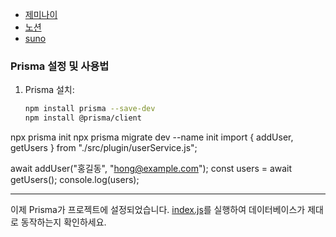 - [제미나이](https://ai.google.dev/gemini-api/docs/text-generation?hl=ko&authuser=1&_gl=1*191tagv*_up*MQ..*_ga*ODE5NTc2MzYuMTc0NjYwMjc3MA..*_ga_P1DBVKWT6V*czE3NDY2MDI3NjkkbzEkZzAkdDE3NDY2MDI3NjkkajAkbDAkaDExODMxMjU4NDY.)
- [노션](https://developers.notion.com/)
- [suno](https://docs.sunoapi.org/)

### Prisma 설정 및 사용법

1. Prisma 설치:
   ```bash
   npm install prisma --save-dev
   npm install @prisma/client
   ```
npx prisma init
npx prisma migrate dev --name init
import { addUser, getUsers } from "./src/plugin/userService.js";

await addUser("홍길동", "hong@example.com");
const users = await getUsers();
console.log(users);


---

이제 Prisma가 프로젝트에 설정되었습니다. [index.js](http://_vscodecontentref_/2)를 실행하여 데이터베이스가 제대로 동작하는지 확인하세요.